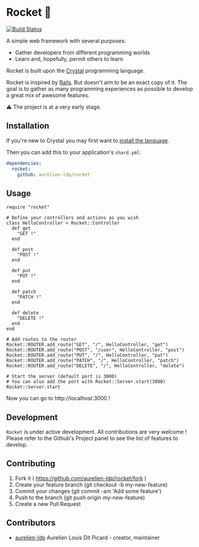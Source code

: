 # Rocket 🚀

[![Build Status](https://travis-ci.org/aurelien-ldp/rocket.svg?branch=master)](https://travis-ci.org/aurelien-ldp/rocket)

A simple web framework with several purposes:
- Gather developers from different programming worlds
- Learn and, hopefully, permit others to learn

Rocket is built upon the [Crystal](https://github.com/crystal-lang/crystal) programming language.

Rocket is inspired by [Rails](https://github.com/rails/rails). But doesn't aim to
be an exact copy of it. The goal is to gather as many programming experiences as
possible to develop a great mix of awesome features.

⚠️ The project is at a very early stage.

## Installation

If you're new to Crystal you may first want to
[install the language](https://crystal-lang.org/docs/installation/index.html).

Then you can add this to your application's `shard.yml`:

```yaml
dependencies:
  rocket:
    github: aurelien-ldp/rocket
```


## Usage


```crystal
require "rocket"

# Define your controllers and actions as you wish
class HelloController < Rocket::Controller
  def get
    "GET !"
  end

  def post
    "POST !"
  end

  def put
    "PUT !"
  end

  def patch
    "PATCH !"
  end

  def delete
    "DELETE !"
  end
end

# Add routes to the router
Rocket::ROUTER.add_route("GET", "/", HelloController, "get")
Rocket::ROUTER.add_route("POST", "/user", HelloController, "post")
Rocket::ROUTER.add_route("PUT", "/", HelloController, "put")
Rocket::ROUTER.add_route("PATCH", "/", HelloController, "patch")
Rocket::ROUTER.add_route("DELETE", "/", HelloController, "delete")

# Start the server (default port is 3000)
# You can also add the port with Rocket::Server.start(3000)
Rocket::Server.start
```

Now you can go to http://localhost:3000 !


## Development

`Rocket` is under active development. All contributions are very welcome !
Please refer to the Github's Project panel to see the list of features to develop.

## Contributing

1. Fork it ( https://github.com/aurelien-ldp/rocket/fork )
2. Create your feature branch (git checkout -b my-new-feature)
3. Commit your changes (git commit -am 'Add some feature')
4. Push to the branch (git push origin my-new-feature)
5. Create a new Pull Request

## Contributors

- [aurelien-ldp](https://github.com/aurelien-ldp) Aurelien Louis Dit Picard - creator, maintainer
